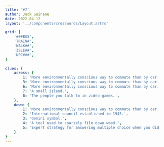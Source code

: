 ```yaml
---
title: '#7'
author: Jack Guinane
date: 2022-04-12
layout: '../components/crosswords/Layout.astro'

grid: [
	'###BUS',
	'TRAIN#',
	'WALK##',
	'ISLE##',
	'NPC###',
]

clues: {
	across: {
		1: 'More environmentally conscious way to commute than by car.',
		3: 'More environmentally conscious way to commute than by car.',
		6: 'More environmentally conscious way to commute than by car.',
		7: 'A small island.',
		8: 'The people you talk to in video games.',
	},
	down: {
		1: 'More environmentally conscious way to commute than by car.',
		2: 'International council established in 1945.',
		3: 'Gemini symbol.',
		4: 'A tool used to coarsely file down wood.',
		5: 'Expert strategy for answering multiple choice when you did not study.',
	}
}
---
```

